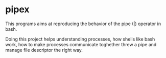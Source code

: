 # pipex

This programs aims at reproducing the behavior of the pipe (|) operator in bash. 

Doing this project helps understanding processes, how shells like bash work, how to 
make processes communicate toghether threw a pipe and manage file descriptor the right way.

